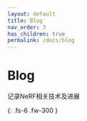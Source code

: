 ```yaml
---
layout: default
title: Blog
nav_order: 3
has_children: true
permalink: /docs/blog
---
```


# Blog

记录NeRF相关技术及进展

{: .fs-6 .fw-300 }
